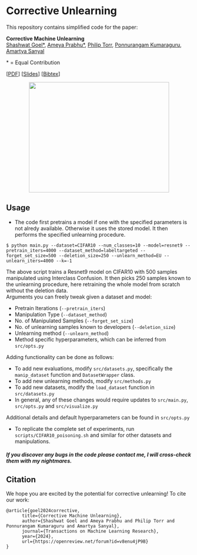 # Corrective Unlearning
 
This repository contains simplified code for the paper:

**Corrective Machine Unlearning**  
[Shashwat Goel*](https://shash42.github.io/), [Ameya Prabhu*](https://drimpossible.github.io), [Philip Torr](https://www.robots.ox.ac.uk/~phst/), [Ponnurangam Kumaraguru](https://precog.iiit.ac.in/), [Amartya Sanyal](https://amartya18x.github.io/)

\* = Equal Contribution

[[PDF](https://openreview.net/pdf?id=v8enu4jP9B)] [[Slides]()] [[Bibtex](https://github.com/drimpossible/corrective-unlearning-bench/#citation)]

<p align="center">
<a href="url"><img src="https://github.com/drimpossible/corrective-unlearning-bench/blob/main/corrective-diff.png" height="300" width="381" ></a>
</p>

<!-- ## Installation and Dependencies

* Install all requirements required to run the code on a Python 3.x by:
 ```	
# First, activate a new virtual environment
$ pip3 install -r requirements.txt
 ```
 
* Create two additional folders in the repository `data/` and `logs/` which will store the datasets and logs of experiments. Point `--data_dir` and `--log_dir` in `src/opts.py` to locations of these folders.

 * Select `Imagenet100` from Imagenet using [this link](https://github.com/wuyuebupt/LargeScaleIncrementalLearning/tree/master/dataImageNet100) and TinyImagenet from [this link](https://www.kaggle.com/competitions/tiny-imagenet/data) and convert them to `ImageFolder` format with `train` and `test` splits.   -->
 
## Usage

* The code first pretrains a model if one with the specified parameters is not alredy available. Otherwise it uses the stored model. It then performs the specified unlearning procedure.  
```
$ python main.py --dataset=CIFAR10 --num_classes=10 --model=resnet9 --pretrain_iters=4000 --dataset_method=labeltargeted --forget_set_size=500 --deletion_size=250 --unlearn_method=EU --unlearn_iters=4000 --k=-1
```
The above script trains a Resnet9 model on CIFAR10 with 500 samples manipulated using Interclass Confusion. It then picks 250 samples known to the unlearning procedure, here retraining the whole model from scratch without the deletion data.  
Arguments you can freely tweak given a dataset and model: 
  - Pretrain Iterations (`--pretrain_iters`)
  - Manipulation Type (`--dataset_method`)
  - No. of Manipulated Samples (`--forget_set_size`)
  - No. of unlearning samples known to developers (`--deletion_size`)
  - Unlearning method (`--unlearn_method`)
  - Method specific hyperparameters, which can be inferred from `src/opts.py` 

Adding functionality can be done as follows:
  - To add new evaluations, modify `src/datasets.py`, specifically the `manip_dataset` function and `DatasetWrapper` class.  
  - To add new unlearning methods, modify `src/methods.py`
  - To add new datasets, modify the `load_dataset` function in `src/datasets.py`
  - In general, any of these changes would require updates to `src/main.py`, `src/opts.py` and `src/visualize.py`

Additional details and default hyperparameters can be found in `src/opts.py` 
  
 * To replicate the complete set of experiments, run `scripts/CIFAR10_poisoning.sh` and similar for other datasets and manipulations. 

##### If you discover any bugs in the code please contact me, I will cross-check them with my nightmares.


## Citation

We hope you are excited by the potential for corrective unlearning! To cite our work:

```
@article{goel2024corrective,
      title={Corrective Machine Unlearning}, 
      author={Shashwat Goel and Ameya Prabhu and Philip Torr and Ponnurangam Kumaraguru and Amartya Sanyal},
      journal={Transactions on Machine Learning Research},
      year={2024},
      url={https://openreview.net/forum?id=v8enu4jP9B}
}
```
